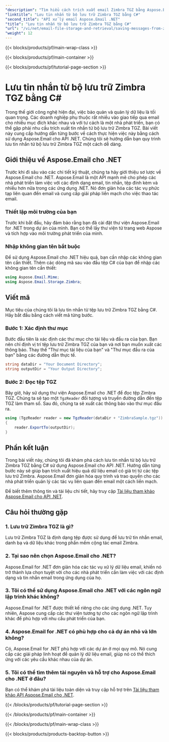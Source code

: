 ```yaml
---
"description": "Tìm hiểu cách trích xuất email Zimbra TGZ bằng Aspose.Email cho .NET. Hướng dẫn từng bước với mã nguồn để quản lý email hiệu quả."
"linktitle": "Lưu tin nhắn từ bộ lưu trữ Zimbra TGZ bằng C#"
"second_title": "API xử lý email Aspose.Email .NET"
"title": "Lưu tin nhắn từ bộ lưu trữ Zimbra TGZ bằng C#"
"url": "/vi/net/email-file-storage-and-retrieval/saving-messages-from-zimbra-tgz-storage-with-csharp/"
"weight": 12
---
```


{{< blocks/products/pf/main-wrap-class >}}

{{< blocks/products/pf/main-container >}}

{{< blocks/products/pf/tutorial-page-section >}}

# Lưu tin nhắn từ bộ lưu trữ Zimbra TGZ bằng C#


Trong thế giới công nghệ hiện đại, việc bảo quản và quản lý dữ liệu là tối quan trọng. Các doanh nghiệp phụ thuộc rất nhiều vào giao tiếp qua email cho nhiều mục đích khác nhau và với tư cách là một nhà phát triển, bạn có thể gặp phải nhu cầu trích xuất tin nhắn từ bộ lưu trữ Zimbra TGZ. Bài viết này cung cấp hướng dẫn từng bước về cách thực hiện việc này bằng cách sử dụng Aspose.Email cho API .NET. Chúng tôi sẽ hướng dẫn bạn quy trình lưu tin nhắn từ bộ lưu trữ Zimbra TGZ một cách dễ dàng.

## Giới thiệu về Aspose.Email cho .NET

Trước khi đi sâu vào các chi tiết kỹ thuật, chúng ta hãy giới thiệu sơ lược về Aspose.Email cho .NET. Aspose.Email là một API mạnh mẽ cho phép các nhà phát triển làm việc với các định dạng email, tin nhắn, tệp đính kèm và nhiều hơn nữa trong các ứng dụng .NET. Nó đơn giản hóa các tác vụ phức tạp liên quan đến email và cung cấp giải pháp liền mạch cho việc thao tác email.

### Thiết lập môi trường của bạn

Trước khi bắt đầu, hãy đảm bảo rằng bạn đã cài đặt thư viện Aspose.Email for .NET trong dự án của mình. Bạn có thể lấy thư viện từ trang web Aspose và tích hợp vào môi trường phát triển của mình.

### Nhập không gian tên bắt buộc

Để sử dụng Aspose.Email cho .NET hiệu quả, bạn cần nhập các không gian tên cần thiết. Thêm các dòng mã sau vào đầu tệp C# của bạn để nhập các không gian tên cần thiết:

```csharp
using Aspose.Email.Mime;
using Aspose.Email.Storage.Zimbra;
```

## Viết mã

Mục tiêu của chúng tôi là lưu tin nhắn từ tệp lưu trữ Zimbra TGZ bằng C#. Hãy bắt đầu bằng cách viết mã từng bước.

### Bước 1: Xác định thư mục

Bước đầu tiên là xác định các thư mục cho tài liệu và đầu ra của bạn. Bạn nên chỉ định vị trí tệp lưu trữ Zimbra TGZ của bạn và nơi bạn muốn xuất các thông báo. Thay thế "Thư mục tài liệu của bạn" và "Thư mục đầu ra của bạn" bằng các đường dẫn thực tế.

```csharp
string dataDir = "Your Document Directory";
string outputDir = "Your Output Directory";
```

### Bước 2: Đọc tệp TGZ

Bây giờ, hãy sử dụng thư viện Aspose.Email cho .NET để đọc tệp Zimbra TGZ. Chúng ta sẽ tạo một `TgzReader` đối tượng và truyền đường dẫn đến tệp TGZ làm tham số. Sau đó, chúng ta sẽ xuất các thông báo vào thư mục đầu ra.

```csharp
using (TgzReader reader = new TgzReader(dataDir + "ZimbraSample.tgz"))
{
    reader.ExportTo(outputDir);
}
```

## Phần kết luận

Trong bài viết này, chúng tôi đã khám phá cách lưu tin nhắn từ bộ lưu trữ Zimbra TGZ bằng C# sử dụng Aspose.Email cho API .NET. Hướng dẫn từng bước này sẽ giúp bạn trích xuất hiệu quả dữ liệu email có giá trị từ các tệp lưu trữ Zimbra. Aspose.Email đơn giản hóa quy trình và trao quyền cho các nhà phát triển quản lý các tác vụ liên quan đến email một cách liền mạch.

Để biết thêm thông tin và tài liệu chi tiết, hãy truy cập [Tài liệu tham khảo Aspose.Email cho API .NET](https://reference.aspose.com/email/net/).

## Câu hỏi thường gặp

### 1. Lưu trữ Zimbra TGZ là gì?

Lưu trữ Zimbra TGZ là định dạng tệp được sử dụng để lưu trữ tin nhắn email, danh bạ và dữ liệu khác trong phần mềm cộng tác email Zimbra.

### 2. Tại sao nên chọn Aspose.Email cho .NET?

Aspose.Email for .NET đơn giản hóa các tác vụ xử lý dữ liệu email, khiến nó trở thành lựa chọn tuyệt vời cho các nhà phát triển cần làm việc với các định dạng và tin nhắn email trong ứng dụng của họ.

### 3. Tôi có thể sử dụng Aspose.Email cho .NET với các ngôn ngữ lập trình khác không?

Aspose.Email for .NET được thiết kế riêng cho các ứng dụng .NET. Tuy nhiên, Aspose cung cấp các thư viện tương tự cho các ngôn ngữ lập trình khác để phù hợp với nhu cầu phát triển của bạn.

### 4. Aspose.Email for .NET có phù hợp cho cả dự án nhỏ và lớn không?

Có, Aspose.Email for .NET phù hợp với các dự án ở mọi quy mô. Nó cung cấp các giải pháp linh hoạt để quản lý dữ liệu email, giúp nó có thể thích ứng với các yêu cầu khác nhau của dự án.

### 5. Tôi có thể tìm thêm tài nguyên và hỗ trợ cho Aspose.Email cho .NET ở đâu?

Bạn có thể khám phá tài liệu toàn diện và truy cập hỗ trợ trên [Tài liệu tham khảo API Aspose.Email cho .NET](https://reference.aspose.com/email/net/).

{{< /blocks/products/pf/tutorial-page-section >}}

{{< /blocks/products/pf/main-container >}}

{{< /blocks/products/pf/main-wrap-class >}}

{{< blocks/products/products-backtop-button >}}
